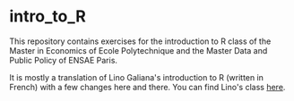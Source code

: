 # intro_to_R

This repository contains exercises for the introduction to R class of the Master in Economics of Ecole Polytechnique and the Master Data and Public Policy of ENSAE Paris.

It is mostly a translation of Lino Galiana's introduction to R (written in French) with a few changes here and there. You can find Lino's class [here](https://rgeo.linogaliana.fr/).
